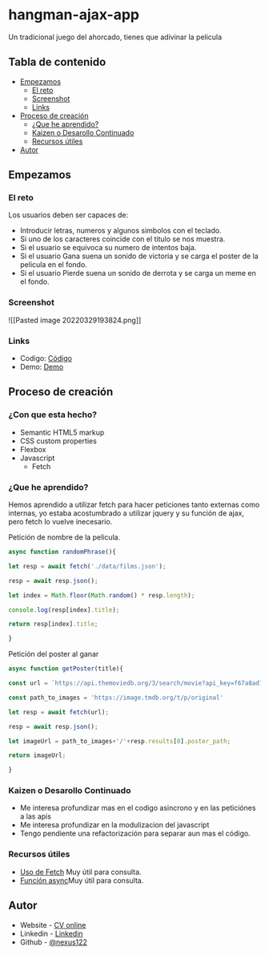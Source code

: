 # hangman-ajax-app
Un tradicional juego del ahorcado, tienes que adivinar la pelicula

## Tabla de contenido
- [Empezamos](#Empezamos)
	- [El reto](#El-reto)
	- [Screenshot](#Screenshot)
	- [Links](#Links)
- [Proceso de creación](#Proceso&#32;de&#32;creación)
	- [¿Que he aprendido?](#¿Que&#32;he&#32;aprendido?)
	- [Kaizen o Desarollo Continuado](#Kaizen&#32;o&#32;Desarollo&#32;Continuado)
	- [Recursos útiles](#Recursos&#32;útiles)
- [Autor](#Autor)

## Empezamos
### El reto
Los usuarios deben ser capaces de:
- Introducir letras, numeros y algunos simbolos con el teclado.
- Si uno de los caracteres coincide con el titulo se nos muestra.
- Si el usuario se equivoca su numero de intentos baja.
- Si el usuario Gana suena un sonido de victoria y se carga el poster de la pelicula en el fondo.
- Si el usuario Pierde suena un sonido de derrota y se carga un meme en el fondo.

### Screenshot
![[Pasted image 20220329193824.png]]
### Links
- Codigo: [Código](https://github.com/nexus122/hangman-ajax-app)
- Demo: [Demo](https://nexus122.github.io/hangman-ajax-app/)

## Proceso de creación
### ¿Con que esta hecho?
- Semantic HTML5 markup
- CSS custom properties
- Flexbox
- Javascript
	- Fetch

### ¿Que he aprendido?
Hemos aprendido a utilizar fetch para hacer peticiones tanto externas como internas, yo estaba acostumbrado a utilizar jquery y su función de ajax, pero fetch lo vuelve inecesario.

Petición de nombre de la pelicula.
```js
async function randomPhrase(){

let resp = await fetch('./data/films.json');

resp = await resp.json();

let index = Math.floor(Math.random() * resp.length);

console.log(resp[index].title);

return resp[index].title;

}
```

Petición del poster al ganar
```js
async function getPoster(title){

const url = `https://api.themoviedb.org/3/search/movie?api_key=f67a8ad780c75b59b2e185315b4e7818&language=en-US&page=1&include_adult=false&query=${title}`;

const path_to_images = 'https://image.tmdb.org/t/p/original'

let resp = await fetch(url);

resp = await resp.json();

let imageUrl = path_to_images+'/'+resp.results[0].poster_path;

return imageUrl;

}
```

### Kaizen o Desarollo Continuado
- Me interesa profundizar mas en el codigo asincrono y en las peticiónes a las apis
- Me interesa profundizar en la modulizacion del javascript
- Tengo pendiente una refactorización para separar aun mas el código.

### Recursos útiles
- [Uso de Fetch](https://developer.mozilla.org/es/docs/Web/API/Fetch_API/Using_Fetch) Muy útil para consulta.
- [Función async](https://developer.mozilla.org/es/docs/Web/JavaScript/Reference/Statements/async_function)Muy útil para consulta.

## Autor
- Website - [CV online](http://juanpabloromeropereira.es/)
- Linkedin - [Linkedin](https://www.linkedin.com/in/juan-pablo-romero-pereira-523996101/)
- Github - [@nexus122](https://github.com/nexus122)
